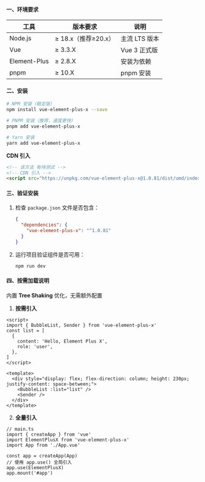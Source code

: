 #### **一、环境要求**

| 工具         | 版本要求            | 说明          |
| ------------ | ------------------- | ------------- |
| Node.js      | ≥ 18.x（推荐≥20.x） | 主流 LTS 版本 |
| Vue          | ≥ 3.3.X                | Vue 3 正式版  |
| Element-Plus | ≥ 2.8.X                | 安装为依赖    |
| pnpm   |  ≥ 10.X               | pnpm 安装    |

#### **二、安装**

```bash
# NPM 安装（稳定版）
npm install vue-element-plus-x --save

# PNPM 安装（推荐，速度更快）
pnpm add vue-element-plus-x

# Yarn 安装
yarn add vue-element-plus-x
```

**CDN 引入**
```html
<!-- 该方法 有待测试 -->
<!-- CDN 引入 -->
<script src="https://unpkg.com/vue-element-plus-x@1.0.81/dist/umd/index.js"></script>
```

#### **三、验证安装**

1. 检查 `package.json` 文件是否包含：

   ```json
   {
     "dependencies": {
       "vue-element-plus-x": "^1.0.81"
     }
   }
   ```

2. 运行项目验证组件是否可用：

   ```bash
   npm run dev
   ```

#### **四、按需加载说明**

内置 **Tree Shaking** 优化，无需额外配置

1. **按需引入**

```vue
<script>
import { BubbleList, Sender } from 'vue-element-plus-x'
const list = [
  {
    content: 'Hello, Element Plus X',
    role: 'user',
  },
]
</script>

<template>
  <div style="display: flex; flex-direction: column; height: 230px; justify-content: space-between;">
    <BubbleList :list="list" />
    <Sender />
  </div>
</template>
```

2. **全量引入**

```
// main.ts
import { createApp } from 'vue'
import ElementPlusX from 'vue-element-plus-x'
import App from './App.vue'

const app = createApp(App)
// 使用 app.use() 全局引入
app.use(ElementPlusX)
app.mount('#app')
```
